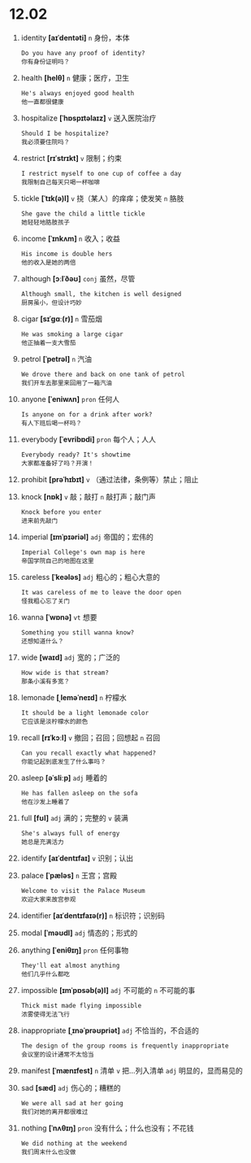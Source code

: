 # 12.02


1. identity **[aɪˈdentəti]** `n` 身份，本体
    ```
    Do you have any proof of identity?
    你有身份证明吗？
    ```

2. health **[helθ]** `n` 健康；医疗，卫生
    ```
    He's always enjoyed good health
    他一直都很健康
    ```

3. hospitalize **[ˈhɒspɪtəlaɪz]** `v` 送入医院治疗
    ```
    Should I be hospitalize?
    我必须要住院吗？
    ```

4. restrict **[rɪˈstrɪkt]** `v` 限制；约束
    ```
    I restrict myself to one cup of coffee a day
    我限制自己每天只喝一杯咖啡
    ```

5. tickle **[ˈtɪk(ə)l]** `v` 挠（某人）的痒痒；使发笑 `n` 胳肢
    ```
    She gave the child a little tickle
    她轻轻地胳肢孩子
    ```

6. income **[ˈɪnkʌm]** `n` 收入；收益
    ```
    His income is double hers
    他的收入是她的两倍
    ```

7. although **[ɔːlˈðəʊ]** `conj` 虽然，尽管
    ```
    Although small, the kitchen is well designed
    厨房虽小，但设计巧妙
    ```

8. cigar **[sɪˈɡɑː(r)]** `n` 雪茄烟
    ```
    He was smoking a large cigar
    他正抽着一支大雪茄
    ```

9. petrol **[ˈpetrəl]** `n` 汽油
    ```
    We drove there and back on one tank of petrol
    我们开车去那里来回用了一箱汽油
    ```

10. anyone **[ˈeniwʌn]** `pron` 任何人
    ```
    Is anyone on for a drink after work?
    有人下班后喝一杯吗？
    ```

11. everybody **[ˈevribɒdi]** `pron` 每个人；人人
    ```
    Everybody ready? It's showtime
    大家都准备好了吗？开演！
    ```

12. prohibit **[prəˈhɪbɪt]** `v` （通过法律，条例等）禁止；阻止

13. knock **[nɒk]** `v` 敲；敲打 `n` 敲打声；敲门声
    ```
    Knock before you enter
    进来前先敲门
    ```

14. imperial **[ɪmˈpɪəriəl]** `adj` 帝国的；宏伟的
    ```
    Imperial College's own map is here
    帝国学院自己的地图在这里
    ```

15. careless **[ˈkeələs]** `adj` 粗心的；粗心大意的
    ```
    It was careless of me to leave the door open
    怪我粗心忘了关门
    ```

16. wanna **[ˈwɒnə]** `vt` 想要
    ```
    Something you still wanna know?
    还想知道什么？
    ```

17. wide **[waɪd]** `adj` 宽的；广泛的
    ```
    How wide is that stream?
    那条小溪有多宽？
    ```

18. lemonade **[ˌleməˈneɪd]** `n` 柠檬水
    ```
    It should be a light lemonade color
    它应该是淡柠檬水的颜色
    ```

19. recall **[rɪˈkɔːl]** `v` 撤回；召回；回想起 `n` 召回
    ```
    Can you recall exactly what happened?
    你能记起到底发生了什么事吗？
    ```

20. asleep **[əˈsliːp]** `adj` 睡着的
    ```
    He has fallen asleep on the sofa
    他在沙发上睡着了
    ```

21. full **[fʊl]** `adj` 满的；完整的 `v` 装满
    ```
    She's always full of energy
    她总是充满活力
    ```

22. identify **[aɪˈdentɪfaɪ]** `v` 识别；认出

23. palace **[ˈpæləs]** `n` 王宫；宫殿
    ```
    Welcome to visit the Palace Museum
    欢迎大家来故宫参观
    ```

24. identifier **[aɪˈdentɪfaɪə(r)]** `n` 标识符；识别码

25. modal **[ˈməʊdl]** `adj` 情态的；形式的

26. anything **[ˈeniθɪŋ]** `pron` 任何事物
    ```
    They'll eat almost anything
    他们几乎什么都吃
    ```

27. impossible **[ɪmˈpɒsəb(ə)l]** `adj` 不可能的 `n` 不可能的事
    ```
    Thick mist made flying impossible
    浓雾使得无法飞行
    ```

28. inappropriate **[ˌɪnəˈprəʊpriət]** `adj` 不恰当的，不合适的
    ```
    The design of the group rooms is frequently inappropriate
    会议室的设计通常不太恰当
    ```

29. manifest **[ˈmænɪfest]** `n` 清单 `v` 把...列入清单 `adj` 明显的，显而易见的

30. sad **[sæd]** `adj` 伤心的；糟糕的
    ```
    We were all sad at her going
    我们对她的离开都很难过
    ```

31. nothing **[ˈnʌθɪŋ]** `pron` 没有什么；什么也没有；不花钱
    ```
    We did nothing at the weekend
    我们周末什么也没做
    ```
